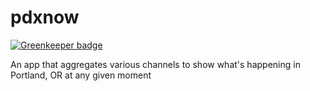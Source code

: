 # pdxnow

[![Greenkeeper badge](https://badges.greenkeeper.io/cdanielsen/pdxnow.svg)](https://greenkeeper.io/)

An app that aggregates various channels to show what's happening in Portland, OR at any given moment
